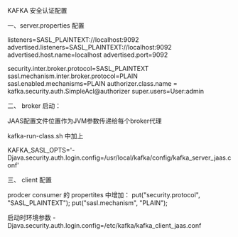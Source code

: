 
KAFKA 安全认证配置


一、server.properties 配置

listeners=SASL_PLAINTEXT://localhost:9092
advertised.listeners=SASL_PLAINTEXT://localhost:9092
advertised.host.name=localhost
advertised.port=9092

security.inter.broker.protocol=SASL_PLAINTEXT
sasl.mechanism.inter.broker.protocol=PLAIN
sasl.enabled.mechanisms=PLAIN
authorizer.class.name = kafka.security.auth.SimpleAcl@authorizer
super.users=User:admin

二、 broker 启动：

JAAS配置文件位置作为JVM参数传递给每个broker代理

kafka-run-class.sh 中加上

KAFKA_SASL_OPTS='-Djava.security.auth.login.config=/usr/local/kafka/config/kafka_server_jaas.conf'



三、 client 配置

prodcer  consumer 的 propertites 中增加：
put("security.protocol", "SASL_PLAINTEXT");
put("sasl.mechanism", "PLAIN");

启动时环境参数
    -Djava.security.auth.login.config=/etc/kafka/kafka_client_jaas.conf